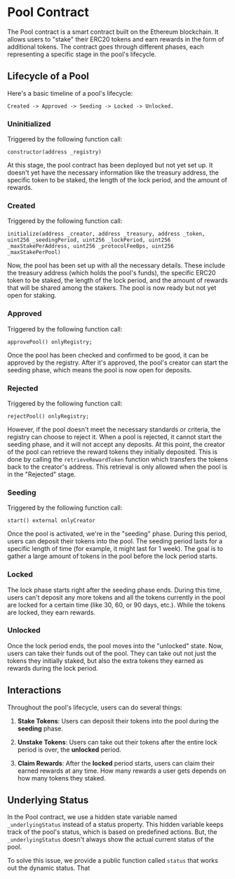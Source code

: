 # Pool Contract

The Pool contract is a smart contract built on the Ethereum blockchain. It allows users to "stake" their ERC20 tokens and earn rewards in the form of additional tokens. The contract goes through different phases, each representing a specific stage in the pool's lifecycle.

## Lifecycle of a Pool

Here's a basic timeline of a pool's lifecycle:

```
Created -> Approved -> Seeding -> Locked -> Unlocked.
```

### Uninitialized

Triggered by the following function call:

```
constructor(address _registry)
```

At this stage, the pool contract has been deployed but not yet set up. It doesn't yet have the necessary information like the treasury address, the specific token to be staked, the length of the lock period, and the amount of rewards.

### Created

Triggered by the following function call:

```
initialize(address _creator, address _treasury, address _token, uint256 _seedingPeriod, uint256 _lockPeriod, uint256 _maxStakePerAddress, uint256 _protocolFeeBps, uint256 _maxStakePerPool)
```

Now, the pool has been set up with all the necessary details. These include the treasury address (which holds the pool's funds), the specific ERC20 token to be staked, the length of the lock period, and the amount of rewards that will be shared among the stakers. The pool is now ready but not yet open for staking.

### Approved

Triggered by the following function call:

```
approvePool() onlyRegistry;
```

Once the pool has been checked and confirmed to be good, it can be approved by the registry. After it's approved, the pool's creator can start the seeding phase, which means the pool is now open for deposits.

### Rejected

Triggered by the following function call:

```
rejectPool() onlyRegistry;
```

However, if the pool doesn't meet the necessary standards or criteria, the registry can choose to reject it. When a pool is rejected, it cannot start the seeding phase, and it will not accept any deposits. At this point, the creator of the pool can retrieve the reward tokens they initially deposited. This is done by calling the `retrieveRewardToken` function which transfers the tokens back to the creator's address. This retrieval is only allowed when the pool is in the "Rejected" stage.

### Seeding

Triggered by the following function call:

```
start() external onlyCreator
```

Once the pool is activated, we're in the "seeding" phase. During this period, users can deposit their tokens into the pool. The seeding period lasts for a specific length of time (for example, it might last for 1 week). The goal is to gather a large amount of tokens in the pool before the lock period starts.

### Locked

The lock phase starts right after the seeding phase ends. During this time, users can't deposit any more tokens and all the tokens currently in the pool are locked for a certain time (like 30, 60, or 90 days, etc.). While the tokens are locked, they earn rewards.

### Unlocked

Once the lock period ends, the pool moves into the "unlocked" state. Now, users can take their funds out of the pool. They can take out not just the tokens they initially staked, but also the extra tokens they earned as rewards during the lock period.

## Interactions

Throughout the pool's lifecycle, users can do several things:

1. **Stake Tokens**: Users can deposit their tokens into the pool during the **seeding** phase.

2. **Unstake Tokens**: Users can take out their tokens after the entire lock period is over, the **unlocked** period.

3. **Claim Rewards**: After the **locked** period starts, users can claim their earned rewards at any time. How many rewards a user gets depends on how many tokens they staked.

## Underlying Status

In the Pool contract, we use a hidden state variable named `_underlyingStatus` instead of a status property. This hidden variable keeps track of the pool's status, which is based on predefined actions. But, the `_underlyingStatus` doesn't always show the actual current status of the pool.

To solve this issue, we provide a public function called `status` that works out the dynamic status. That
